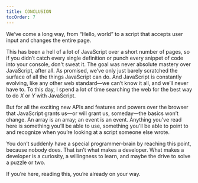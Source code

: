 ```yaml
---
title: CONCLUSION
tocOrder: 7
---
```

We’ve come a long way, from “Hello, world” to a script that accepts user input and changes the entire page.

This has been a hell of a lot of JavaScript over a short number of pages, so if you didn’t catch every single definition or punch every snippet of code into your console, don't sweat it. The goal was never absolute mastery over JavaScript, after all. As promised, we’ve only just barely scratched the surface of all the things JavaScript can do. And JavaScript is constantly evolving, like any other web standard—we can’t know it all, and we’ll never have to. To this day, I spend a lot of time searching the web for the best way to do *X* or *Y* with JavaScript.

But for all the exciting new APIs and features and powers over the browser that JavaScript grants us—or will grant us, someday—the basics won’t change. An array is an array; an event is an event. Anything you’ve read here is something you’ll be able to use, something you’ll be able to point to and recognize when you’re looking at a script someone else wrote.

You don’t suddenly have a special programmer-brain by reaching this point, because nobody does. That isn’t what makes a developer. What makes a developer is a curiosity, a willingness to learn, and maybe the drive to solve a puzzle or two.

If you’re here, reading this, you’re already on your way.

